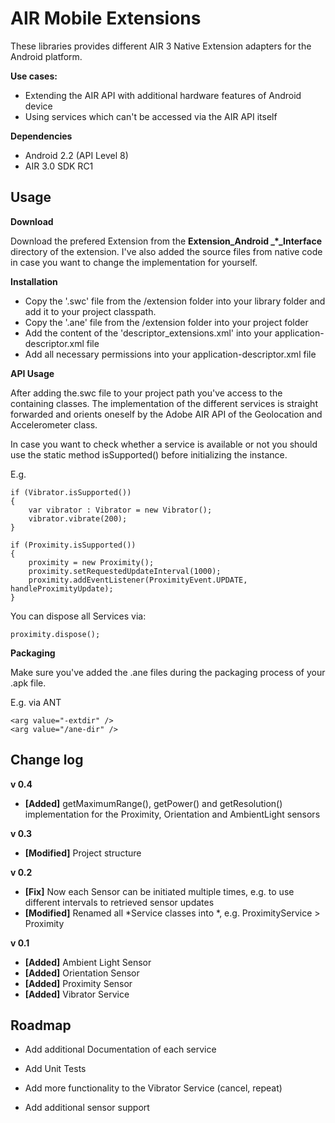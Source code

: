 AIR Mobile Extensions
==================

These libraries provides different AIR 3 Native Extension adapters for the Android platform.

**Use cases:**

- Extending the AIR API with additional hardware features of Android device
- Using services which can't be accessed via the AIR API itself

**Dependencies**

- Android 2.2 (API Level 8)
- AIR 3.0 SDK RC1

Usage
-----

**Download**

Download the prefered Extension from the **Extension_Android _*_Interface** directory of the extension. I've also added the source files from native code in case you want to change the implementation for yourself.

**Installation**

* Copy the '.swc' file from the /extension folder into your library folder and add it to your project classpath.
* Copy the '.ane' file from the /extension folder into your project folder 
* Add the content of the 'descriptor_extensions.xml' into your application-descriptor.xml file
* Add all necessary permissions into your application-descriptor.xml file

**API Usage**

After adding the.swc file to your project path you've access to the containing classes. The implementation of the different services is straight forwarded and orients oneself by the Adobe AIR API of the Geolocation and Accelerometer class.

In case you want to check whether a service is available or not you should use the static method isSupported() before initializing the instance.

E.g.

	if (Vibrator.isSupported())
	{
		var vibrator : Vibrator = new Vibrator();
		vibrator.vibrate(200);
	}
	
	if (Proximity.isSupported())
	{
		proximity = new Proximity();
		proximity.setRequestedUpdateInterval(1000);
		proximity.addEventListener(ProximityEvent.UPDATE, handleProximityUpdate);
	}
	
You can dispose all Services via:

	proximity.dispose();

**Packaging**

Make sure you've added the .ane files during the packaging process of your .apk file.

E.g. via ANT

	<arg value="-extdir" />
	<arg value="/ane-dir" />


Change log
----------
**v 0.4**

* **[Added]** getMaximumRange(), getPower() and getResolution() implementation for the Proximity, Orientation and AmbientLight sensors

**v 0.3**

* **[Modified]** Project structure

**v 0.2**

* **[Fix]** Now each Sensor can be initiated multiple times, e.g. to use different intervals to retrieved sensor updates
* **[Modified]** Renamed all *Service classes into *, e.g. ProximityService > Proximity

**v 0.1**

* **[Added]** Ambient Light Sensor
* **[Added]** Orientation Sensor
* **[Added]** Proximity Sensor
* **[Added]** Vibrator Service 

Roadmap
-------
- Add additional Documentation of each service

- Add Unit Tests
- Add more functionality to the Vibrator Service (cancel, repeat)
- Add additional sensor support